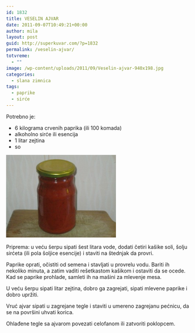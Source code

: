 ```yaml
---
id: 1832
title: VESELIN AJVAR
date: 2011-09-07T10:49:21+00:00
author: mila
layout: post
guid: http://superkuvar.com/?p=1832
permalink: /veselin-ajvar/
totvreme:
  - ""
image: /wp-content/uploads/2011/09/Veselin-ajvar-940x198.jpg
categories:
  - slana zimnica
tags:
  - paprike
  - sirće
---
```

Potrebno je:

  * 6 kilograma crvenih paprika (ili 100 komada)
  * alkoholno sirće ili esencija
  * 1 litar zejtina
  * so

<img class="alignnone size-medium wp-image-4182" title="Veselin ajvar" src="/wp-content/uploads/2011/09/Veselin-ajvar-300x225.jpg" alt="" width="300" height="225" /> 

Priprema: u veću šerpu sipati šest litara vode, dodati četiri kašike soli, šolju sirćeta (ili pola šoljice esencije) i staviti na štednjak da provri.

Paprike oprati, očistiti od semena i stavljati u provrelu vodu. Bariti ih nekoliko minuta, a zatim vaditi rešetkastom kašikom i ostaviti da se ocede. Kad se paprike prohlade, samleti ih na mašini za mlevenje mesa.

U veću šerpu sipati litar zejtina, dobro ga zagrejati, sipati mlevene paprike i dobro upržiti.

Vruć ajvar sipati u zagrejane tegle i staviti u umereno zagrejanu pećnicu, da se na površini uhvati korica.

Ohlađene tegle sa ajvarom povezati celofanom ili zatvoriti poklopcem.